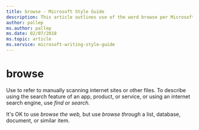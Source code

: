 ```yaml
---
title: browse - Microsoft Style Guide
description: This article outlines use of the word browse per Microsoft style guidelines.
author: pallep
ms.author: pallep
ms.date: 02/07/2018
ms.topic: article
ms.service: microsoft-writing-style-guide
---
```


# browse

Use to refer to manually scanning internet sites or other files. To describe using the search feature of an app, product, or service, or using an internet search engine, use *find* or *search.*

It's OK to use *browse the web,* but use *browse through* a list, database, document, or similar item.
